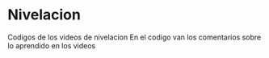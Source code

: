 # Nivelacion
Codigos de los videos de nivelacion
En el codigo van los comentarios sobre lo  aprendido en los videos
